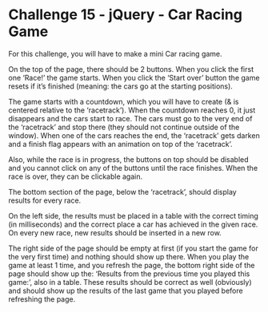 # Challenge 15 - jQuery - Car Racing Game

For this challenge, you will have to make a mini Car racing game.

On the top of the page, there should be 2 buttons. When you click the first
one ‘Race!’ the game starts. When you click the ‘Start over’ button the game
resets if it’s finished (meaning: the cars go at the starting positions).

The game starts with a countdown, which you will have to create (& is
centered relative to the ‘racetrack’). When the countdown reaches 0, it just
disappears and the cars start to race. The cars must go to the very end of the
‘racetrack’ and stop there (they should not continue outside of the window).
When one of the cars reaches the end, the ‘racetrack’ gets darken and a finish
flag appears with an animation on top of the ‘racetrack’.

Also, while the race is in progress, the buttons on top should be disabled and
you cannot click on any of the buttons until the race finishes. When the race
is over, they can be clickable again.

The bottom section of the page, below the ‘racetrack’, should display results
for every race.

On the left side, the results must be placed in a table with the correct timing
(in milliseconds) and the correct place a car has achieved in the given race.
On every new race, new results should be inserted in a new row.

The right side of the page should be empty at first (if you start the game for
the very first time) and nothing should show up there. When you play the
game at least 1 time, and you refresh the page, the bottom right side of the
page should show up the: ‘Results from the previous time you played this
game:’, also in a table. These results should be correct as well (obviously) and
should show up the results of the last game that you played before refreshing
the page.

